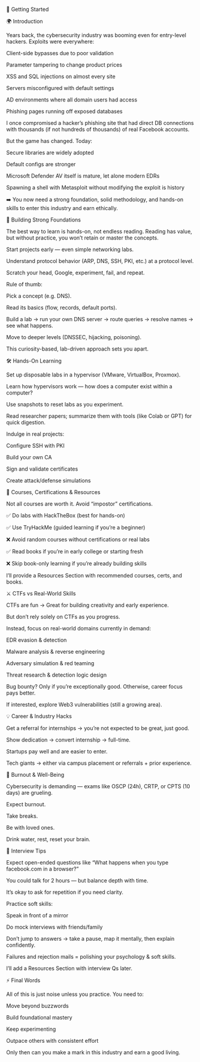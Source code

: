 🚀 Getting Started

🌍 Introduction

Years back, the cybersecurity industry was booming even for entry-level hackers.
Exploits were everywhere:

Client-side bypasses due to poor validation

Parameter tampering to change product prices

XSS and SQL injections on almost every site

Servers misconfigured with default settings

AD environments where all domain users had access

Phishing pages running off exposed databases

I once compromised a hacker’s phishing site that had direct DB connections with thousands (if not hundreds of thousands) of real Facebook accounts.

But the game has changed. Today:

Secure libraries are widely adopted

Default configs are stronger

Microsoft Defender AV itself is mature, let alone modern EDRs

Spawning a shell with Metasploit without modifying the exploit is history

➡️ You now need a strong foundation, solid methodology, and hands-on skills to enter this industry and earn ethically.

🧱 Building Strong Foundations

The best way to learn is hands-on, not endless reading. Reading has value, but without practice, you won’t retain or master the concepts.

Start projects early — even simple networking labs.

Understand protocol behavior (ARP, DNS, SSH, PKI, etc.) at a protocol level.

Scratch your head, Google, experiment, fail, and repeat.

Rule of thumb:

Pick a concept (e.g. DNS).

Read its basics (flow, records, default ports).

Build a lab → run your own DNS server → route queries → resolve names → see what happens.

Move to deeper levels (DNSSEC, hijacking, poisoning).

This curiosity-based, lab-driven approach sets you apart.

🛠️ Hands-On Learning

Set up disposable labs in a hypervisor (VMware, VirtualBox, Proxmox).

Learn how hypervisors work — how does a computer exist within a computer?

Use snapshots to reset labs as you experiment.

Read researcher papers; summarize them with tools (like Colab or GPT) for quick digestion.

Indulge in real projects:

Configure SSH with PKI

Build your own CA

Sign and validate certificates

Create attack/defense simulations

🎯 Courses, Certifications & Resources

Not all courses are worth it. Avoid “impostor” certifications.

✅ Do labs with HackTheBox (best for hands-on)

✅ Use TryHackMe (guided learning if you’re a beginner)

❌ Avoid random courses without certifications or real labs

✅ Read books if you’re in early college or starting fresh

❌ Skip book-only learning if you’re already building skills

I’ll provide a Resources Section with recommended courses, certs, and books.

⚔️ CTFs vs Real-World Skills

CTFs are fun → Great for building creativity and early experience.

But don’t rely solely on CTFs as you progress.

Instead, focus on real-world domains currently in demand:

EDR evasion & detection

Malware analysis & reverse engineering

Adversary simulation & red teaming

Threat research & detection logic design

Bug bounty? Only if you’re exceptionally good. Otherwise, career focus pays better.

If interested, explore Web3 vulnerabilities (still a growing area).

💡 Career & Industry Hacks

Get a referral for internships → you’re not expected to be great, just good.

Show dedication → convert internship → full-time.

Startups pay well and are easier to enter.

Tech giants → either via campus placement or referrals + prior experience.

🧘 Burnout & Well-Being

Cybersecurity is demanding — exams like OSCP (24h), CRTP, or CPTS (10 days) are grueling.

Expect burnout.

Take breaks.

Be with loved ones.

Drink water, rest, reset your brain.

🎤 Interview Tips

Expect open-ended questions like “What happens when you type facebook.com in a browser?”

You could talk for 2 hours — but balance depth with time.

It’s okay to ask for repetition if you need clarity.

Practice soft skills:

Speak in front of a mirror

Do mock interviews with friends/family

Don’t jump to answers → take a pause, map it mentally, then explain confidently.

Failures and rejection mails = polishing your psychology & soft skills.

I’ll add a Resources Section with interview Qs later.

⚡ Final Words

All of this is just noise unless you practice.
You need to:

Move beyond buzzwords

Build foundational mastery

Keep experimenting

Outpace others with consistent effort

Only then can you make a mark in this industry and earn a good living.
